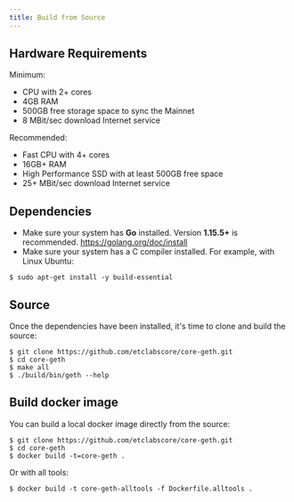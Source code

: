 ```yaml
---
title: Build from Source
---
```


## Hardware Requirements

Minimum:

* CPU with 2+ cores
* 4GB RAM
* 500GB free storage space to sync the Mainnet
* 8 MBit/sec download Internet service

Recommended:

* Fast CPU with 4+ cores
* 16GB+ RAM
* High Performance SSD with at least 500GB free space
* 25+ MBit/sec download Internet service

## Dependencies

- Make sure your system has __Go__ installed. Version __1.15.5+__ is recommended. https://golang.org/doc/install
- Make sure your system has a C compiler installed. For example, with Linux Ubuntu:

```shell
$ sudo apt-get install -y build-essential
```

## Source

Once the dependencies have been installed, it's time to clone and build the source:

```shell
$ git clone https://github.com/etclabscore/core-geth.git
$ cd core-geth
$ make all
$ ./build/bin/geth --help
```

## Build docker image

You can build a local docker image directly from the source:

```shell
$ git clone https://github.com/etclabscore/core-geth.git
$ cd core-geth
$ docker build -t=core-geth .
```

Or with all tools:

```shell
$ docker build -t core-geth-alltools -f Dockerfile.alltools .
```
